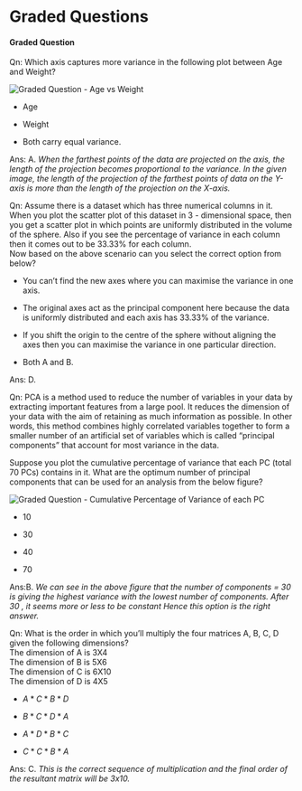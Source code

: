 # Graded Questions

#### Graded Question

Qn: Which axis captures more variance in the following plot between Age and Weight?

![Graded Question - Age vs Weight](https://i.ibb.co/CPSs75C/Graded-Question-1.png)

- Age

- Weight

- Both carry equal variance.

Ans: A. *When the farthest points of the data are projected on the axis, the length of the projection becomes proportional to the variance. In the given image, the length of the projection of the farthest points of data on the Y-axis is more than the length of the projection on the X-axis.*

Qn: Assume there is a dataset which has three numerical columns in it. When you plot the scatter plot of this dataset in 3 - dimensional space, then you get a scatter plot in which points are uniformly distributed in the volume of the sphere. Also if you see the percentage of variance in each column then it comes out to be 33.33% for each column.  
Now based on the above scenario can you select the correct option from below?

- You can’t find the new axes where you can maximise the variance in one axis.

- The original axes act as the principal component here because the data is uniformly distributed and each axis has 33.33% of the variance.

- If you shift the origin to the centre of the sphere without aligning the axes then you can maximise the variance in one particular direction.

- Both A and B.

Ans: D.

Qn: PCA is a method used to reduce the number of variables in your data by extracting important features from a large pool. It reduces the dimension of your data with the aim of retaining as much information as possible. In other words, this method combines highly correlated variables together to form a smaller number of an artificial set of variables which is called “principal components” that account for most variance in the data.

  
Suppose you plot the cumulative percentage of variance that each PC (total 70 PCs) contains in it. What are the optimum number of principal components that can be used for an analysis from the below figure?

![Graded Question - Cumulative Percentage of Variance of each PC](https://i.ibb.co/L8vS32y/Graded-Question-2.png)

- 10

- 30

- 40

- 70

Ans:B. *We can see in the above figure that the number of components = 30 is giving the highest variance with the lowest number of components. After 30 , it seems more or less to be constant Hence this option is the right answer.*

Qn: What is the order in which you’ll multiply the four matrices A, B, C, D given the following dimensions?  
The dimension of A is 3X4  
The dimension of B is 5X6  
The dimension of C is 6X10  
The dimension of D is 4X5

- $A * C * B * D$

- $B * C * D * A$

- $A * D * B * C$

- $C * C * B * A$

Ans: C. *This is the correct sequence of multiplication and the final order of the resultant matrix will be 3x10.*
